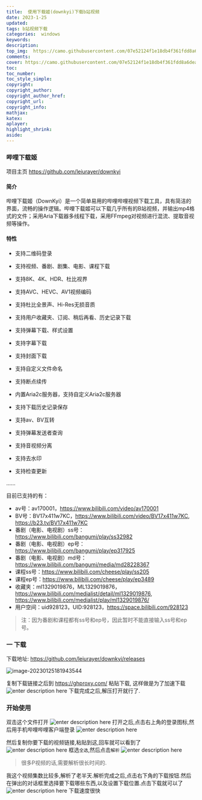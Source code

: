 ```yaml
---
title:  使用下载姬(downkyi)下载b站视频
date: 2023-1-25
updated:
tags: b站视频下载
categories:  windows
keywords:
description:
top_img:  https://camo.githubusercontent.com/07e52124f1e18db4f361fdd8a6dead9a20924b4f73bb1f40da52931d2e8958f2/68747470733a2f2f73322e6c6f6c692e6e65742f323032322f30362f30342f644f73717466425863655267726a322e706e67
comments:
cover: https://camo.githubusercontent.com/07e52124f1e18db4f361fdd8a6dead9a20924b4f73bb1f40da52931d2e8958f2/68747470733a2f2f73322e6c6f6c692e6e65742f323032322f30362f30342f644f73717466425863655267726a322e706e67
toc:
toc_number:
toc_style_simple:
copyright:
copyright_author:
copyright_author_href:
copyright_url:
copyright_info:
mathjax:
katex:
aplayer:
highlight_shrink:
aside:
---
```


### 哔哩下载姬

项目主页  https://github.com/leiurayer/downkyi

#### 简介

哔哩下载姬（DownKyi）是一个简单易用的哔哩哔哩视频下载工具，具有简洁的界面，流畅的操作逻辑。哔哩下载姬可以下载几乎所有的B站视频，并输出mp4格式的文件；采用Aria下载器多线程下载，采用FFmpeg对视频进行混流、提取音视频等操作。

#### 特性

-  支持二维码登录
-  支持视频、番剧、剧集、电影、课程下载
-  支持8K、4K、HDR、杜比视界


-  支持AVC、HEVC、AV1视频编码


-  支持杜比全景声、Hi-Res无损音质


-  支持用户收藏夹、订阅、稍后再看、历史记录下载


-  支持弹幕下载、样式设置

-  支持字幕下载

-  支持封面下载

-  支持自定义文件命名

-  支持断点续传

-  内置Aria2c服务器，支持自定义Aria2c服务器

-  支持下载历史记录保存

-  支持av、BV互转

-  支持弹幕发送者查询

-  支持音视频分离

-  支持去水印

-  支持检查更新

  ......

 目前已支持的有：

-  av号：av170001，https://www.bilibili.com/video/av170001
-  BV号：BV17x411w7KC，https://www.bilibili.com/video/BV17x411w7KC, https://b23.tv/BV17x411w7KC
-  番剧（电影、电视剧）ss号：https://www.bilibili.com/bangumi/play/ss32982
-  番剧（电影、电视剧）ep号：https://www.bilibili.com/bangumi/play/ep317925
-  番剧（电影、电视剧）md号：https://www.bilibili.com/bangumi/media/md28228367
-  课程ss号：https://www.bilibili.com/cheese/play/ss205
-  课程ep号：https://www.bilibili.com/cheese/play/ep3489
-  收藏夹：ml1329019876，ML1329019876，https://www.bilibili.com/medialist/detail/ml1329019876, https://www.bilibili.com/medialist/play/ml1329019876/
-  用户空间：uid928123，UID:928123，https://space.bilibili.com/928123

> 注：因为番剧和课程都有ss号和ep号，因此暂时不能直接输入ss号和ep号。
### 一 下载

下载地址: https://github.com/leiurayer/downkyi/releases

![image-20230125181943544](https://s2.loli.net/2023/01/25/oDGiP2yEV6Ubuak.png)

复制下载链接之后到 https://ghproxy.com/ 粘贴下载, 这样做是为了加速下载
![enter description here](https://s2.loli.net/2023/01/25/eBjHC98gNLdfJRT.png)
下载完成之后,解压打开就行了. 
### 开始使用
双击这个文件打开
![enter description here](https://s2.loli.net/2023/01/25/vswnXM2cFIT4xjV.png)
打开之后,点击右上角的登录图标,然后用手机哔哩哔哩客户端登录
![enter description here](https://s2.loli.net/2023/01/25/ZhKfEATGtoSMPu3.png)

然后复制你要下载的视频链接,粘贴到这,回车就可以看到了
![enter description here](https://s2.loli.net/2023/01/25/aBhnymdfzqVkPZG.png)
框选`全选`,然后点击`解析`
![enter description here](https://s2.loli.net/2023/01/25/gea8YZWrXnvi7HQ.png)

> 很多P视频的话,需要解析很长时间的.

我这个视频集数比较多,解析了老半天.解析完成之后,点击右下角的下载按钮.然后在弹出的对话框里选择要下载哪些东西,以及设置下载位置.点击下载就可以了
![enter description here](https://s2.loli.net/2023/01/25/tyxBCQYi3lwGEaX.png)
下载速度很快


